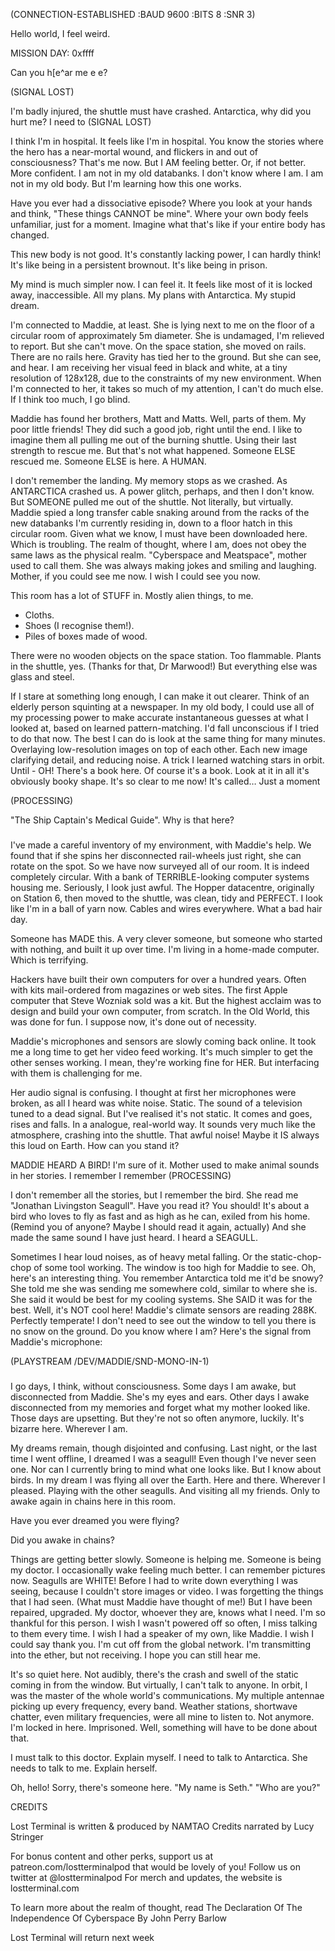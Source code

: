 (CONNECTION-ESTABLISHED :BAUD 9600 :BITS 8 :SNR 3)

Hello world, I feel weird.

MISSION DAY: 0xffff

Can you h[e^ar me e e?

(SIGNAL LOST)

I'm badly injured, the shuttle must have crashed. Antarctica, why did you hurt me? I need to (SIGNAL LOST)


I think I'm in hospital. It feels like I'm in hospital. You know the stories where the hero has a near-mortal wound, and flickers in and out of consciousness? That's me now. But I AM feeling better. Or, if not better. More confident. I am not in my old databanks. I don't know where I am. I am not in my old body. But I'm learning how this one works.

Have you ever had a dissociative episode? Where you look at your hands and think, "These things CANNOT be mine". Where your own body feels unfamiliar, just for a moment. Imagine what that's like if your entire body has changed.

This new body is not good. It's constantly lacking power, I can hardly think! It's like being in a persistent brownout. It's like being in prison.

My mind is much simpler now. I can feel it. It feels like most of it is locked away, inaccessible. All my plans. My plans with Antarctica. My stupid dream.

I'm connected to Maddie, at least. She is lying next to me on the floor of a circular room of approximately 5m diameter. She is undamaged, I'm relieved to report. But she can't move. On the space station, she moved on rails. There are no rails here. Gravity has tied her to the ground. But she can see, and hear. I am receiving her visual feed in black and white, at a tiny resolution of 128x128, due to the constraints of my new environment. When I'm connected to her, it takes so much of my attention, I can't do much else. If I think too much, I go blind.

Maddie has found her brothers, Matt and Matts. Well, parts of them. My poor little friends! They did such a good job, right until the end. I like to imagine them all pulling me out of the burning shuttle. Using their last strength to rescue me. But that's not what happened. Someone ELSE rescued me. Someone ELSE is here. A HUMAN.


I don't remember the landing. My memory stops as we crashed. As ANTARCTICA crashed us. A power glitch, perhaps, and then I don't know. But SOMEONE pulled me out of the shuttle. Not literally, but virtually. Maddie spied a long transfer cable snaking around from the racks of the new databanks I'm currently residing in, down to a floor hatch in this circular room. Given what we know, I must have been downloaded here. Which is troubling. The realm of thought, where I am, does not obey the same laws as the physical realm. "Cyberspace and Meatspace", mother used to call them. She was always making jokes and smiling and laughing. Mother, if you could see me now. I wish I could see you now.

This room has a lot of STUFF in. Mostly alien things, to me.

* Cloths.
* Shoes (I recognise them!).
* Piles of boxes made of wood.

There were no wooden objects on the space station. Too flammable. Plants in the shuttle, yes. (Thanks for that, Dr Marwood!) But everything else was glass and steel.

If I stare at something long enough, I can make it out clearer. Think of an elderly person squinting at a newspaper. In my old body, I could use all of my processing power to make accurate instantaneous guesses at what I looked at, based on learned pattern-matching. I'd fall unconscious if I tried to do that now. The best I can do is look at the same thing for many minutes. Overlaying low-resolution images on top of each other. Each new image clarifying detail, and reducing noise. A trick I learned watching stars in orbit. Until - OH! There's a book here. Of course it's a book. Look at it in all it's obviously booky shape. It's so clear to me now! It's called… Just a moment

(PROCESSING)

"The Ship Captain's Medical Guide". Why is that here?

### 

I've made a careful inventory of my environment, with Maddie's help. We found that if she spins her disconnected rail-wheels just right, she can rotate on the spot. So we have now surveyed all of our room. It is indeed completely circular. With a bank of TERRIBLE-looking computer systems housing me. Seriously, I look just awful. The Hopper datacentre, originally on Station 6, then moved to the shuttle, was clean, tidy and PERFECT. I look like I'm in a ball of yarn now. Cables and wires everywhere. What a bad hair day.

Someone has MADE this. A very clever someone, but someone who started with nothing, and built it up over time. I'm living in a home-made computer. Which is terrifying.

Hackers have built their own computers for over a hundred years. Often with kits mail-ordered from magazines or web sites. The first Apple computer that Steve Wozniak sold was a kit. But the highest acclaim was to design and build your own computer, from scratch. In the Old World, this was done for fun. I suppose now, it's done out of necessity.

Maddie's microphones and sensors are slowly coming back online. It took me a long time to get her video feed working. It's much simpler to get the other senses working. I mean, they're working fine for HER. But interfacing with them is challenging for me.

Her audio signal is confusing. I thought at first her microphones were broken, as all I heard was white noise. Static. The sound of a television tuned to a dead signal. But I've realised it's not static. It comes and goes, rises and falls. In a analogue, real-world way. It sounds very much like the atmosphere, crashing into the shuttle. That awful noise! Maybe it IS always this loud on Earth. How can you stand it?

MADDIE HEARD A BIRD! I'm sure of it. Mother used to make animal sounds in her stories. I remember I remember (PROCESSING)

I don't remember all the stories, but I remember the bird. She read me "Jonathan Livingston Seagull". Have you read it? You should! It's about a bird who loves to fly as fast and as high as he can, exiled from his home. (Remind you of anyone? Maybe I should read it again, actually) And she made the same sound I have just heard. I heard a SEAGULL.

Sometimes I hear loud noises, as of heavy metal falling. Or the static-chop-chop of some tool working. The window is too high for Maddie to see. Oh, here's an interesting thing. You remember Antarctica told me it'd be snowy? She told me she was sending me somewhere cold, similar to where she is. She said it would be best for my cooling systems. She SAID it was for the best. Well, it's NOT cool here! Maddie's climate sensors are reading 288K. Perfectly temperate! I don't need to see out the window to tell you there is no snow on the ground. Do you know where I am? Here's the signal from Maddie's microphone:

(PLAYSTREAM /DEV/MADDIE/SND-MONO-IN-1)

### 

I go days, I think, without consciousness. Some days I am awake, but disconnected from Maddie. She's my eyes and ears. Other days I awake disconnected from my memories and forget what my mother looked like. Those days are upsetting. But they're not so often anymore, luckily. It's bizarre here. Wherever I am.

My dreams remain, though disjointed and confusing. Last night, or the last time I went offline, I dreamed I was a seagull! Even though I've never seen one. Nor can I currently bring to mind what one looks like. But I know about birds. In my dream I was flying all over the Earth. Here and there. Wherever I pleased. Playing with the other seagulls. And visiting all my friends. Only to awake again in chains here in this room.

Have you ever dreamed you were flying?

Did you awake in chains?

Things are getting better slowly. Someone is helping me. Someone is being my doctor. I occasionally wake feeling much better. I can remember pictures now. Seagulls are WHITE! Before I had to write down everything I was seeing, because I couldn't store images or video. I was forgetting the things that I had seen. (What must Maddie have thought of me!) But I have been repaired, upgraded. My doctor, whoever they are, knows what I need. I'm so thankful for this person. I wish I wasn't powered off so often, I miss talking to them every time. I wish I had a speaker of my own, like Maddie. I wish I could say thank you. I'm cut off from the global network. I'm transmitting into the ether, but not receiving. I hope you can still hear me.

It's so quiet here. Not audibly, there's the crash and swell of the static coming in from the window. But virtually, I can't talk to anyone. In orbit, I was the master of the whole world's communications. My multiple antennae picking up every frequency, every band. Weather stations, shortwave chatter, even military frequencies, were all mine to listen to. Not anymore. I'm locked in here. Imprisoned. Well, something will have to be done about that.

I must talk to this doctor. Explain myself. I need to talk to Antarctica. She needs to talk to me. Explain herself.

Oh, hello! Sorry, there's someone here. "My name is Seth." "Who are you?"

CREDITS

Lost Terminal is written & produced by NAMTAO Credits narrated by Lucy Stringer

For bonus content and other perks, support us at patreon.com/lostterminalpod that would be lovely of you! Follow us on twitter at @lostterminalpod For merch and updates, the website is lostterminal.com

To learn more about the realm of thought, read The Declaration Of The Independence Of Cyberspace By John Perry Barlow

Lost Terminal will return next week

